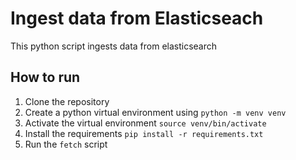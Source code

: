 # Ingest data from Elasticseach
This python script ingests data from elasticsearch

## How to run
1. Clone the repository
2. Create a python virtual environment using 
    `python -m venv venv`
3. Activate the virtual environment 
    `source venv/bin/activate`
4. Install the requirements 
    `pip install -r requirements.txt`
5. Run the `fetch` script